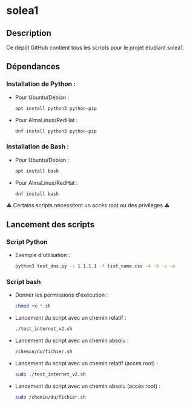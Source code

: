 # solea1

## Description
Ce dépôt GitHub contient tous les scripts pour le projet étudiant solea1.

## Dépendances

### Installation de Python :
- Pour Ubuntu/Debian :
  ```bash
  apt install python3 python-pip
  ```
- Pour AlmaLinux/RedHat :
  ```bash
  dnf install python3 python-pip
  ```

### Installation de Bash :
- Pour Ubuntu/Debian :
  ```bash
  apt install bash
  ```
- Pour AlmaLinux/RedHat :
  ```bash
  dnf install bash
  ```

⚠️ Certains scripts nécessitent un accès root ou des privilèges ⚠️

## Lancement des scripts

### Script Python
- Exemple d'utilisation :
  ```bash
  python3 test_dns.py -s 1.1.1.1 -f list_name.csv -4 -6 -v -e
  ```

### Script bash
- Donner les permissions d'exécution :
  ```bash
  chmod +x *.sh
  ```

- Lancement du script avec un chemin relatif :
  ```bash
  ./test_internet_v2.sh
  ```

- Lancement du script avec un chemin absolu :
  ```bash
  /chemin/du/fichier.sh
  ```
  
- Lancement du script avec un chemin relatif (accès root) :
  ```bash
  sudo ./test_internet_v2.sh
  ```

- Lancement du script avec un chemin absolu (accès root) :
  ```bash
  sudo /chemin/du/fichier.sh
  ```
